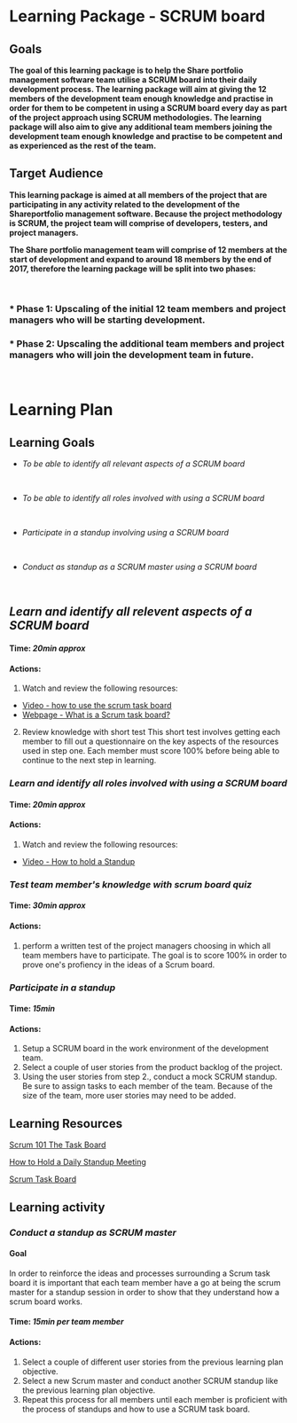 # **Learning Package - SCRUM board**

## **Goals**

**The goal of this learning package is to help the Share portfolio management software team utilise a SCRUM board into their daily development process. The learning package will aim at giving the 12 members of the development team enough knowledge and practise in order for them to be competent in using a SCRUM board every day as part of the project approach using SCRUM methodologies. The learning package will also aim to give any additional team members joining the development team enough knowledge and practise to be competent and as experienced as the rest of the team.**

## **Target Audience**

**This learning package is aimed at all members of the project that are participating in any activity related to the development of the Shareportfolio management software. Because the project methodology is SCRUM, the project team will comprise of developers, testers, and project managers.**

**The Share portfolio management team will comprise of 12 members at the start of development and expand to around 18 members by the end of 2017, therefore the learning package will be split into two phases:**

<br/>

### * **Phase 1:** Upscaling of the initial 12 team members and project managers who will be starting development.
### * **Phase 2:** Upscaling the additional team members and project managers who will join the development team in future.

<br/>

# **Learning Plan**

## Learning Goals

* *To be able to identify all relevant aspects of a SCRUM board*
<br/>

* *To be able to identify all roles involved with using a SCRUM board*
<br/>

* *Participate in a standup involving using a SCRUM board*
<br/>

* *Conduct as standup as a SCRUM master using a SCRUM board*
<br/>

## *Learn and identify all relevent aspects of a SCRUM board*
#### Time: *20min approx*

#### Actions:
1. Watch and review the following resources:

  - [Video - how to use the scrum task board](https://www.youtube.com/watch?v=Ti2g66b7MUo "SCRUM 101 The Task Board")
  - [Webpage - What is a Scrum task board?](https://www.mountaingoatsoftware.com/agile/scrum/task-boards "Scrum Task Board")

2. Review knowledge with short test
This short test involves getting each member to fill out a questionnaire on the key aspects of the resources used in step one. Each member must score 100% before being able to continue to the next step in learning.

### *Learn and identify all roles involved with using a SCRUM board*
#### Time: *20min approx*

#### Actions:
1. Watch and review the following resources:

  - [Video - How to hold a Standup](https://www.youtube.com/watch?v=YBKuYzqvZmI "How to Hold a Daily Standup Meeting")


### *Test team member's knowledge with scrum board quiz*
#### Time: *30min approx*

#### Actions:
1. perform a written test of the project managers choosing in which all team members have to participate. The goal is to score 100% in order to prove one's profiency in the ideas of a Scrum board.


### *Participate in a standup*
#### Time: *15min*

#### Actions:
1. Setup a SCRUM board in the work environment of the development team.
2. Select a couple of user stories from the product backlog of the project.
3. Using the user stories from step 2., conduct a mock SCRUM standup. Be sure to assign tasks to each member of the team. Because of the size of the team, more user stories may need to be added.




## Learning Resources

[Scrum 101 The Task Board](https://www.youtube.com/watch?v=Ti2g66b7MUo)

[How to Hold a Daily Standup Meeting](https://www.youtube.com/watch?v=YBKuYzqvZmI)

[Scrum Task Board](https://www.mountaingoatsoftware.com/agile/scrum/task-boards)

## Learning activity

### *Conduct a standup as SCRUM master*

#### Goal

In order to reinforce the ideas and processes surrounding a Scrum task board it is important that each team member have a go at being the scrum master for a standup session in order to show that they understand how a scrum board works.

#### Time: *15min per team member*

#### Actions:
1. Select a couple of different user stories from the previous learning plan objective.
2. Select a new Scrum master and conduct another SCRUM standup like the previous learning plan objective.
3. Repeat this process for all members until each member is proficient with the process of standups and how to use a SCRUM task board.


